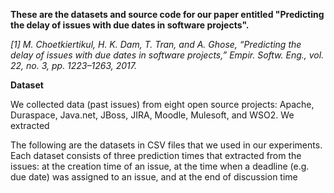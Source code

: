 **These are the datasets and source code for our paper entitled "Predicting the delay of issues with due dates in software projects".**

*[1] M. Choetkiertikul, H. K. Dam, T. Tran, and A. Ghose, “Predicting the delay of issues with due dates in software projects,” Empir. Softw. Eng., vol. 22, no. 3, pp. 1223–1263, 2017.*

**Dataset**

We collected data (past issues) from eight open source projects: Apache, Duraspace, Java.net, JBoss, JIRA, Moodle, Mulesoft, and WSO2. We extracted 

The following are the datasets in CSV files that we used in our experiments. Each dataset consists of three prediction times that extracted from the issues: at the creation time of an issue, at the time when a deadline (e.g. due date) was assigned to an issue, and at the end of discussion time